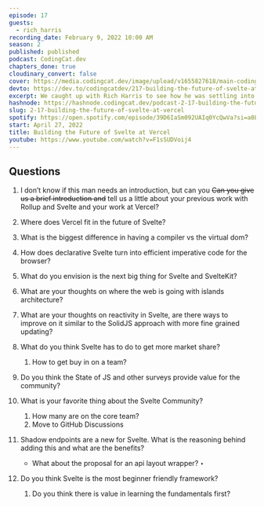 ```yaml
---
episode: 17
guests:
  - rich_harris
recording_date: February 9, 2022 10:00 AM
season: 2
published: published
podcast: CodingCat.dev
chapters_done: true
cloudinary_convert: false
cover: https://media.codingcat.dev/image/upload/v1655827618/main-codingcatdev-photo/Building_the_Future_of_Svelte_at_Vercel.jpg
devto: https://dev.to/codingcatdev/217-building-the-future-of-svelte-at-vercel-53ok
excerpt: We caught up with Rich Harris to see how he was settling into his new role with Vercel and what is next for Svelte.
hashnode: https://hashnode.codingcat.dev/podcast-2-17-building-the-future-of-svelte-at-vercel
slug: 2-17-building-the-future-of-svelte-at-vercel
spotify: https://open.spotify.com/episode/39D6IaSm092UAIq0YcQwVa?si=a0LWbNeuTVOh5_DL1BlNJQ
start: April 27, 2022
title: Building the Future of Svelte at Vercel
youtube: https://www.youtube.com/watch?v=F1sSUDVoij4
---
```


## Questions

1. I don’t know if this man needs an introduction, but can you
   ~~Can you give us a brief introduction and~~ tell us a little about your previous work with Rollup and Svelte and your work at Vercel?
2. Where does Vercel fit in the future of Svelte?
3. What is the biggest difference in having a compiler vs the virtual dom?
4. How does declarative Svelte turn into efficient imperative code for the browser?
5. What do you envision is the next big thing for Svelte and SvelteKit?
6. What are your thoughts on where the web is going with islands architecture?
7. What are your thoughts on reactivity in Svelte, are there ways to improve on it similar to the SolidJS approach with more fine grained updating?
8. What do you think Svelte has to do to get more market share?
   1. How to get buy in on a team?
9. Do you think the State of JS and other surveys provide value for the community?
10. What is your favorite thing about the Svelte Community?
    1. How many are on the core team?
    2. Move to GitHub Discussions
11. Shadow endpoints are a new for Svelte. What is the reasoning behind adding this and what are the benefits?

    - What about the proposal for an api layout wrapper? ‣

12. Do you think Svelte is the most beginner friendly framework?
    1. Do you think there is value in learning the fundamentals first?
